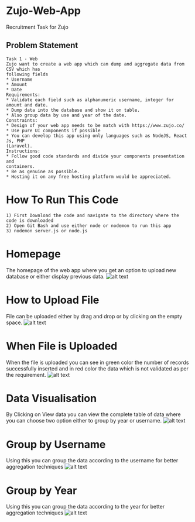 # Zujo-Web-App
Recruitment Task for Zujo
## Problem Statement
```
Task 1 - Web
Zujo want to create a web app which can dump and aggregate data from CSV which has
following fields
* Username
* Amount
* Date
Requirements:
* Validate each field such as alphanumeric username, integer for amount and date.
* Dump data into the database and show it on table.
* Also group data by use and year of the date.
Constraints:
* Design of your web app needs to be match with https://www.zujo.co/
* Use pure UI components if possible
* You can develop this app using only languages such as NodeJS, React Js, PHP
(Laravel).
Instructions:
* Follow good code standards and divide your components presentation and
containers.
* Be as genuine as possible.
* Hosting it on any free hosting platform would be appreciated.
```
# How To Run This Code
```
1) First Download the code and navigate to the directory where the code is downloaded
2) Open Git Bash and use either node or nodemon to run this app
3) nodemon server.js or node.js
```
# Homepage
The homepage of the web app where you get an option to upload new database or either display previous data.
![alt text](https://i.ibb.co/CQftCww/homepage.jpg)
# How to Upload File
File can be uploaded either by drag and drop or by clicking on the empty space.
![alt text](https://i.ibb.co/NLMBJYx/Screenshot-359.png)
# When File is Uploaded
When the file is uploaded you can see in green color the number of records successfully inserted and in red color the data which is not validated as per the requirement.
![alt text](https://i.ibb.co/rwN0SmR/after-data-entry.png)
# Data Visualisation
By Clicking on View data you can view the complete table of data where you can choose two option either to group by year or username.
![alt text](https://i.ibb.co/w7BKRkL/data.png)
# Group by Username
Using this you can group the data according to the username for better aggregation techniques
![alt text](https://i.ibb.co/Lh59hV4/groupbyuser.png)
# Group by Year
Using this you can group the data according to the year for better aggregation techniques
![alt text](https://i.ibb.co/jHVPbxG/groupbyyear.png)


